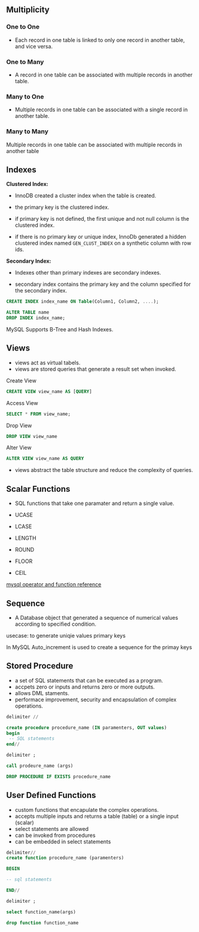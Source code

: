 ## Multiplicity

### One to One

- Each record in one table is linked to only one record in another table, and vice versa.

### One to Many

- A record in one table can be associated with multiple records in another table.

### Many to One

- Multiple records in one table can be associated with a single record in another table.

### Many to Many

Multiple records in one table can be associated with multiple records in another table


## Indexes

**Clustered Index:** 

- InnoDB created a cluster index when the table is created. 

- the primary key is the clustered index.
- if primary key is not defined, the first unique and not null column is the clustered index.
- if there is no primary key or unique index, InnoDb generated a hidden clustered index named `GEN_CLUST_INDEX` on a synthetic column with row ids.

**Secondary Index:**

- Indexes other than primary indexes are secondary indexes.

- secondary index contains the primary key and the column specified for the secondary index.

```sql
CREATE INDEX index_name ON Table(Column1, Column2, ....);
```

```sql
ALTER TABLE name
DROP INDEX index_name;
```

MySQL Supports B-Tree and Hash Indexes.


## Views

- views act as virtual tabels.
- views are stored queries that generate a result set when invoked. 


Create View

```sql
CREATE VIEW view_name AS [QUERY]
```

Access View

```sql
SELECT * FROM view_name;
```

Drop View

```sql
DROP VIEW view_name
```

Alter View

```sql
ALTER VIEW view_name AS QUERY
```
- views abstract the table structure and reduce the complexity of queries.

## Scalar Functions

- SQL functions that take one paramater and return a single value.

- UCASE
- LCASE
- LENGTH
- ROUND
- FLOOR
- CEIL


[mysql operator and function reference](https://dev.mysql.com/doc/refman/8.4/en/built-in-function-reference.html)


## Sequence 

- A Database object that generated a sequence of numerical values according to specified condition.

usecase: to generate uniqie values primary keys

In MySQL Auto_increment is used to create a sequence for the primay keys


## Stored Procedure

- a set of SQL statements that can be executed as a program.
- accpets zero or inputs and returns zero or more outputs.
- allows DML staments.
- performace improvement, security and encapsulation of complex operations.


```sql
delimiter //

create procedure procedure_name (IN paramenters, OUT values)
begin
 -- SQL statements
end//

delimiter ;
```

```sql
call prodeure_name (args)
```

```sql
DROP PROCEDURE IF EXISTS procedure_name
```


## User Defined Functions

- custom functions that encapulate the complex operations.
- accepts multiple inputs and returns a table (table) or a single input (scalar)
- select statements are allowed
- can be invoked from procedures
- can be embedded in select statements

```sql
delimiter//
create function procedure_name (paramenters)

BEGIN

-- sql statements

END//

delimiter ;
```

```sql
select function_name(args)
```

```sql
drop function function_name
```


